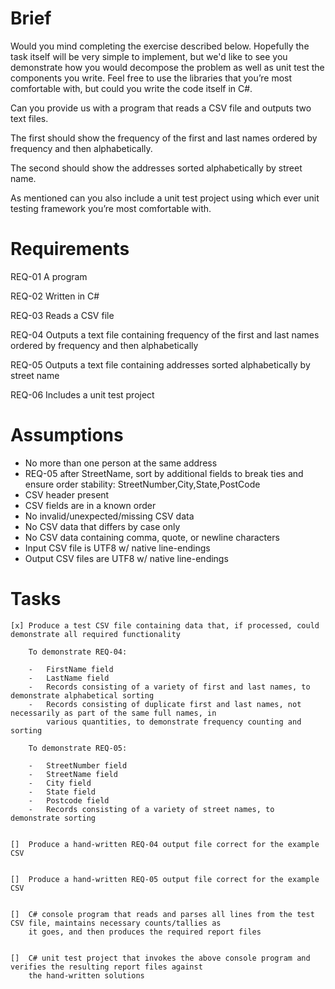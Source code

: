 Brief
=====

Would you mind completing the exercise described below.  Hopefully the task itself will be very simple to implement, but
we'd like to see you demonstrate how you would decompose the problem as well as unit test the components you write.
Feel free to use the libraries that you’re most comfortable with, but could you write the code itself in C#.

Can you provide us with a program that reads a CSV file and outputs two text files. 

The first should show the frequency of the first and last names ordered by frequency and then alphabetically. 

The second should show the addresses sorted alphabetically by street name. 

As mentioned can you also include a unit test project using which ever unit testing framework you’re most comfortable
with.



Requirements
============

REQ-01  A program

REQ-02  Written in C#

REQ-03  Reads a CSV file

REQ-04  Outputs a text file containing frequency of the first and last names ordered by frequency and then
        alphabetically

REQ-05  Outputs a text file containing addresses sorted alphabetically by street name

REQ-06  Includes a unit test project



Assumptions
===========

-   No more than one person at the same address
-   REQ-05 after StreetName, sort by additional fields to break ties and ensure order stability:
    StreetNumber,City,State,PostCode
-   CSV header present
-   CSV fields are in a known order
-   No invalid/unexpected/missing CSV data
-   No CSV data that differs by case only
-   No CSV data containing comma, quote, or newline characters
-   Input CSV file is UTF8 w/ native line-endings
-   Output CSV files are UTF8 w/ native line-endings



Tasks
=====

    [x] Produce a test CSV file containing data that, if processed, could demonstrate all required functionality

        To demonstrate REQ-04:

        -   FirstName field
        -   LastName field
        -   Records consisting of a variety of first and last names, to demonstrate alphabetical sorting
        -   Records consisting of duplicate first and last names, not necessarily as part of the same full names, in
            various quantities, to demonstrate frequency counting and sorting

        To demonstrate REQ-05:

        -   StreetNumber field
        -   StreetName field
        -   City field
        -   State field
        -   Postcode field
        -   Records consisting of a variety of street names, to demonstrate sorting


    []  Produce a hand-written REQ-04 output file correct for the example CSV


    []  Produce a hand-written REQ-05 output file correct for the example CSV


    []  C# console program that reads and parses all lines from the test CSV file, maintains necessary counts/tallies as
        it goes, and then produces the required report files


    []  C# unit test project that invokes the above console program and verifies the resulting report files against
        the hand-written solutions
